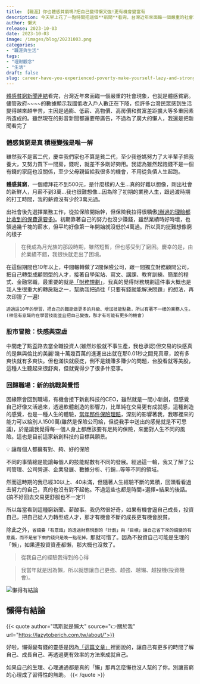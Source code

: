 ```yaml
---
title: 【職涯】你也體感貧窮嗎?把自己變得懶又強!更有機會變富有
description: 今天早上花了一點時間把這個**新聞**看完，台灣近年來面臨一個嚴重的社會現象，也就是體感貧窮。儘管政府的數據顯示我國低收入戶人數正在下降，但許多台灣民眾感到生活變得越來越辛苦，主因是通膨、低薪、高物價、高房價和貧富差距擴大等多重因素所造成的。雖然現在的影音新聞都還要帶廣告，不過為了廣大的懶人，我還是把新聞看完了
author: 懶大
release: 2023-10-03
date: 2023-10-03
image: /images/blog/20231003.png
categories:
- "職涯與生活"
tags:
- "理財觀念"
- "生活"
draft: false
slug: career-have-you-experienced-poverty-make-yourself-lazy-and-strong-increase-the-chance-of-becoming-wealthy
---
```

[體感貧窮新聞連結](https://tw.stock.yahoo.com/news/%E4%B8%8A%E7%8F%AD%E6%97%8F%E5%B7%A5%E4%BD%9C%E7%AA%AE%E5%BF%99%E9%99%B7-%E9%AB%94%E6%84%9F%E8%B2%A7%E7%AA%AE-%E5%8F%AA%E9%9D%A0%E5%B7%A5%E4%BD%9C%E9%9B%A3%E4%BB%A5%E8%84%AB%E8%B2%A7-144939894.html)看完，台灣近年來面臨一個嚴重的社會現象，也就是體感貧窮。儘管政府~~~~的數據顯示我國低收入戶人數正在下降，但許多台灣民眾感到生活變得越來越辛苦，主因是通膨、低薪、高物價、高房價和貧富差距擴大等多重因素所造成的。雖然現在的影音新聞都還要帶廣告，不過為了廣大的懶人，我還是把新聞看完了

### 體感貧窮是真 積極變強是唯一解

雖然我不是富二代，慶幸我們家也不算是貧二代，至少我爸媽努力了大半輩子把我養大，又努力買下一間房，錢呢，就差不多剛好夠用。我認為雖然起跑錢不是一個有錢的家庭也沒關係，至少父母親留給我很多的機會，不用從負債人生起跑。

**體感貧窮**，一個禮拜花不到500元，是什麼樣的人生…真的好難以想像，剛出社會的新鮮人，月薪不到3萬…我也很難想像…因為除了初期的業務人生，跟過渡時期的打工時間，我的薪資沒有少於3萬元過。

出社會後先選擇業務工作，從拉保險開始幹，但保險我拉得很驕傲[(辦過的理賠都比收到的保費還要多)](https://money.cmoney.tw/article/5693)。初期靠著自己的努力也沒少賺錢，雖然業績時好時壞，也領過幾千塊的薪水，但平均好像第一年開始就沒低於4萬過。所以真的挺難想像窮的樣子

> 在我成為月光族的那段時期，雖然短暫，但也感受到了窮困。慶幸的是，由於業績不錯，我很快就走出了困境。
> 

在這個期間也10年以上，中間輾轉做了2間保險公司，跟一間獨立財務顧問公司，把自己轉型成顧問型的人才，接著自學架站、寫文、講課、教育訓練、簡單的程式、金融常職，最重要的就是[「財務規劃」](https://medium.com/lazytoberich/marsfpsoup/home)，我真的覺得財務規劃這件事大概也是我人生很重大的轉戾點之一，幫助我把過往「只要有錢就能解決問題」的想法，再次印證了一遍!

`透過這10年的學習，把自己的職能做更多的升級、增加技能點數，所以有著不一樣的業務人生。(相信有意識的在學習技能並且把自己變強，那才有可能有更多的機會)`

### 股市冒險：快感與空虛

中間走了點歪路去當全職投資人(雖然炒股就不事生產，我也承認)但交易的快感真的是無與倫比的美麗!幾十萬幾百萬的進進出出就在那0.01秒之間見真章，說有多爽快就有多爽快。但也滿快就疲疺，倒不是錢賺多賺少的問題，台股看就等美股，這種人生聽起來很舒爽，但就覺得少了很多什麼事。

### 回歸職場：新的挑戰與覺悟

因緣際會回到職場，有機會接下新創科技的CEO，雖然就是一間小新創，但感覺自己好像又活過來，透過軟體創造的影響力，比單純在交易更有成就感，這種創造的感覺，也是一種人生的體驗，[當年那件保險理賠](https://money.cmoney.tw/article/5693)，深刻的影響著我，我哪裡來的能力可以給別人1500萬(雖然是保險公司給，但從我手中送出的感覺就是不可思議)，於是讓我覺得每一個人身上都應該要有足夠的保險，來面對人生不同的風險。這也是目前這家新創科技的目標與願景。

<aside>
💡 讓每個人都擁有對、夠、好的保險
</aside>

不同的事情總是能讓每個人的技能點數有不同的發展。經過這一輪，我又了解了公司管理、公司營運、企業發展、數據分析、行銷…等等不同的領域。

然而這時期的我已經30以上、40未滿，但隨著人生經驗不斷的累積，回頭看看過去努力的自己，真的也沒有對不起他。不過這些也都是時間+選擇=結果的後話。(搞不好回去交易更舒服也不一定?)

所以每當看到這種窮新聞、薪酸事。我仍然很好奇，如果有機會逼自己成長，投資自己，把自己從人力轉型成人才，那才有機會不斷的成長更有機會脫貧。

除此之外，`省錢要「有意識」的透過財務規劃的「計劃」與「目標」讓自己省下來的錢變的有意義，而不是省下來的錢只是晚一點花掉。`那就可惜了。因為不投資自己可能是生理的「懶」，如果連投資資產都懶，那大概也沒救了。

> 從我自己的經驗我得到的心得
> 

> 我當年就是因為懶，所以就想讓自己更強、越強、越懶、越投機(投資機會)。
> 

![懶得有結論](/images/blog/lazytobeconclude.svg)
## 懶得有結論

{{< quote author="瑪斯就是懶大" source="👉關於我" url="https://lazytoberich.com.tw/about/">}}

好啦，懶得變有錢的靈感是因為[「這篇文章」](https://www.cw.com.tw/article/5092709)裡面說的，讓自己有更多的時間了解自己、成長自己、再透過更有效率的方法來成就自己。

如果自己的生理、心理通通都是真的「懶」那再怎麼懶也沒人幫的了你。別讓貧窮的心理成了習得性的無助。
{{< /quote >}}

